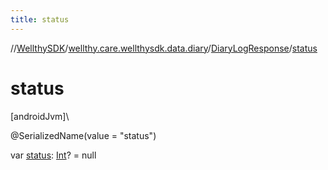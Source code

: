 ```yaml
---
title: status
---
```

//[WellthySDK](../../../index.html)/[wellthy.care.wellthysdk.data.diary](../index.html)/[DiaryLogResponse](index.html)/[status](status.html)



# status



[androidJvm]\




@SerializedName(value = "status")



var [status](status.html): [Int](https://kotlinlang.org/api/latest/jvm/stdlib/kotlin/-int/index.html)? = null




